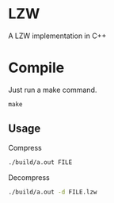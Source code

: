 # LZW
A LZW implementation in C++

# Compile
Just run a make command.
```
make
```

## Usage
Compress
```bash
./build/a.out FILE
```
Decompress
```bash
./build/a.out -d FILE.lzw
```
